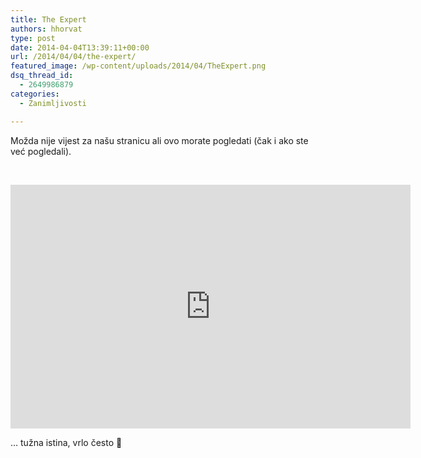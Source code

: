 ```yaml
---
title: The Expert
authors: hhorvat
type: post
date: 2014-04-04T13:39:11+00:00
url: /2014/04/04/the-expert/
featured_image: /wp-content/uploads/2014/04/TheExpert.png
dsq_thread_id:
  - 2649986879
categories:
  - Zanimljivosti

---
```

Možda nije vijest za našu stranicu ali ovo morate pogledati (čak i ako ste već pogledali).

&nbsp;

<div class="video-container">
  <span class="embed-youtube" style="text-align:center; display: block;"><iframe class='youtube-player' type='text/html' width='640' height='390' src='https://www.youtube.com/embed/BKorP55Aqvg?version=3&#038;rel=1&#038;fs=1&#038;autohide=2&#038;showsearch=0&#038;showinfo=1&#038;iv_load_policy=1&#038;wmode=transparent' allowfullscreen='true' style='border:0;'></iframe></span>
</div>

&#8230; tužna istina, vrlo često 🙂